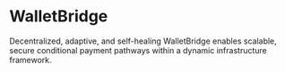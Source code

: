 # WalletBridge
Decentralized, adaptive, and self-healing WalletBridge enables scalable, secure conditional payment pathways within a dynamic infrastructure framework.
